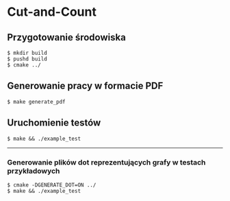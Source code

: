 # Cut-and-Count

## Przygotowanie środowiska

```
$ mkdir build
$ pushd build
$ cmake ../
```

## Generowanie pracy w formacie PDF

```
$ make generate_pdf
```

## Uruchomienie testów

```
$ make && ./example_test
```

---

### Generowanie plików dot reprezentujących grafy w testach przykładowych

```
$ cmake -DGENERATE_DOT=ON ../
$ make && ./example_test
```

